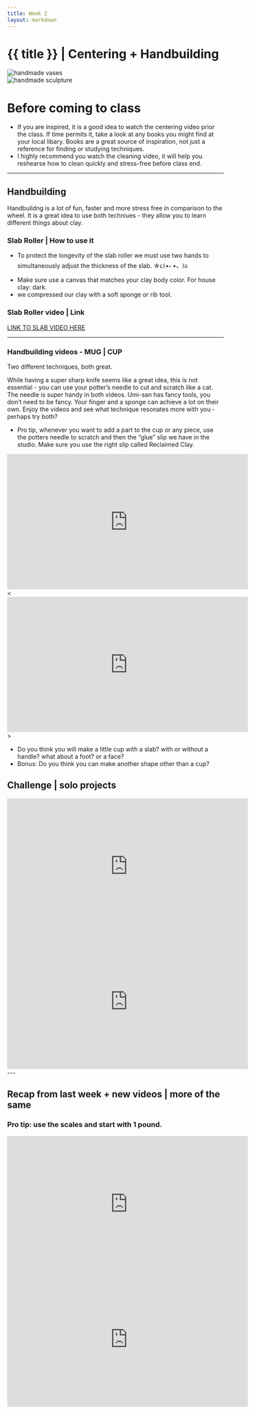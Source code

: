 ```yaml
---
title: Week 2
layout: markdown
---
```


<h1 class = "mt-20 font-light">{{ title }} | Centering + Handbuilding </h1>

<!-- 
This page is authored in markdown at `src/{{ title|lower|replace(" ", "-") }}.md`
 -->
<div class="grid grid-cols-2 gap-4">
  <div><img src="https://images.unsplash.com/photo-1631125915902-d8abe9225ff2?ixlib=rb-1.2.1&ixid=MnwxMjA3fDB8MHxwaG90by1wYWdlfHx8fGVufDB8fHx8&auto=format&fit=crop&w=687&q=80"  class="w-screen"  alt="handmade vases "></div>
  <!-- ... -->
  <div><img src="https://images.unsplash.com/photo-1577704004116-2415208e73d6?ixlib=rb-1.2.1&ixid=MnwxMjA3fDB8MHxwaG90by1wYWdlfHx8fGVufDB8fHx8&auto=format&fit=crop&w=687&q=80"  class="w-screen"  alt="handmade sculpture"></div>
</div>

# Before coming to class
- If you are inspired, it is a good idea to watch the centering video prior the class. If time permits it, take a look at any books you might find at your local libary. Books are a great source of inspiration, not just a reference for finding or studying techniques. 
- I highly recommend you watch the cleaning video, it will help you reshearse how to clean quickly and stress-free before class end. 

---


## Handbuilding

Handbuildng is a lot of fun, faster and more stress free in comparison to the wheel. It is a great idea to use both techniues - they allow you to learn different things about clay. 

### Slab Roller | How to use it

- To protect the longevity of the slab roller we must use two hands to simultaneously adjust the thickness of the slab.  ☆૮꒰•༝  •。꒱ა 
- Make sure use a canvas that matches your clay body color. For house clay: dark.
- we compressed our clay with a soft sponge or rib tool.

### Slab Roller video | Link

 <a href="https://www.youtube.com/watch?v=3e__H8g1VZY&feature=emb_title" class="hover:bg-orange-300 hover:underline cursor-pointer" target="_blank">
LINK TO SLAB VIDEO HERE</a>

---

### Handbuilding videos - MUG | CUP

Two different techniques, both great.

While having a super sharp knife seems like a great idea, this is not essential - you can use your potter’s needle to cut and scratch like a cat. The needle is super handy in both videos. Umi-san has fancy tools, you don’t need to be fancy. Your finger and a sponge can achieve a lot on their own.  Enjoy the videos and see what technique resonates more with you - perhaps try both?

- Pro tip, whenever you want to add a part to the cup or any piece, use the potters needle to scratch and then the “glue” slip we have in the studio. Make sure you use the right slip called Reclaimed Clay. 


<div class="grid md:grid-cols-2 gap-4">
  <div class="aspect-w-16 aspect-h-9 ">
      <iframe width="560" height="315" src="https://www.youtube.com/embed/ie5NdWCXK3A" title="YouTube video player" frameborder="0" allow="accelerometer; autoplay; clipboard-write; encrypted-media; gyroscope; picture-in-picture" allowfullscreen></iframe>
  </div> 

  <div class="aspect-w-16 aspect-h-9 ">
      <<iframe width="560" height="315" src="https://www.youtube.com/embed/6QFBKLDesbs" title="YouTube video player" frameborder="0" allow="accelerometer; autoplay; clipboard-write; encrypted-media; gyroscope; picture-in-picture" allowfullscreen></iframe>>
  </div> 
</div> 


- Do you think you will make a little cup with a slab? with or without a handle? what about a foot? or a face?
- Bonus: Do you think you can make another shape other than a cup?

## Challenge | solo projects
<div class="grid md:grid-cols-2 gap-4">
  <div class="aspect-w-16 aspect-h-9 ">
      <iframe width="560" height="315" src="https://www.youtube.com/embed/JOko1ygjPwk" title="YouTube video player" frameborder="0" allow="accelerometer; autoplay; clipboard-write; encrypted-media; gyroscope; picture-in-picture" allowfullscreen></iframe>
  </div> 
  <div class="aspect-w-16 aspect-h-9 ">
    <iframe width="560" height="315" src="https://www.youtube.com/embed/3OFJJhi1rgI" title="YouTube video player" frameborder="0" allow="accelerometer; autoplay; clipboard-write; encrypted-media; gyroscope; picture-in-picture" allowfullscreen></iframe>
  </div> 
 </div>
  ---

  ## Recap from last week + new videos | more of the same

  ### Pro tip: use the scales and start with 1 pound. 



<div class="grid md:grid-cols-2 gap-4">
  <div class="aspect-w-16 aspect-h-9 ">
     <iframe width="560" height="315" src="https://www.youtube.com/embed/I1ra5Y2prkA" title="YouTube video player" frameborder="0" allow="accelerometer; autoplay; clipboard-write; encrypted-media; gyroscope; picture-in-picture" allowfullscreen></iframe>
  </div> 

  <div class="aspect-w-16 aspect-h-9 ">
      <iframe width="560" height="315" src="https://www.youtube.com/embed/We_Firh7uwI" title="YouTube video player" frameborder="0" allow="accelerometer; autoplay; clipboard-write; encrypted-media; gyroscope; picture-in-picture" allowfullscreen></iframe>
  </div> 
</div> 

   


> 
